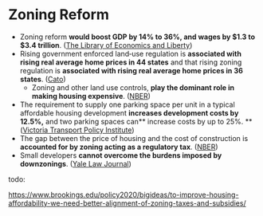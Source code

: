 # Zoning Reform

* Zoning reform **would boost GDP by 14% to 36%, and wages by $1.3 to $3.4 trillion**. ([The Library of Economics and Liberty](https://www.econlib.org/a-correction-on-housing-regulation/))
* Rising government enforced land‐use regulation is **associated with rising real average home prices in 44 states** and that rising zoning regulation is **associated with rising real average home prices in 36 states**. ([Cato](https://www.cato.org/sites/cato.org/files/pubs/pdf/pa-823.pdf))
  * Zoning and other land use controls, **play the dominant role in making housing expensive**. ([NBER](https://www.nber.org/system/files/working_papers/w8835/w8835.pdf))
* The requirement to supply one parking space per unit in a typical affordable housing development **increases development costs by 12.5%,** and two parking spaces can** increase costs by up to 25%. **([Victoria Transport Policy Institute](https://www.vtpi.org/park-hou.pdf))
* The gap between the price of housing and the cost of construction is **accounted for by zoning acting as a regulatory tax**. ([NBER](https://www.nber.org/system/files/working_papers/w10124/w10124.pdf))
* Small developers **cannot overcome the burdens imposed by downzonings**. ([Yale Law Journal](https://www.yalelawjournal.org/pdf/1162\_m41e7ifa.pdf))

todo:

https://www.brookings.edu/policy2020/bigideas/to-improve-housing-affordability-we-need-better-alignment-of-zoning-taxes-and-subsidies/
